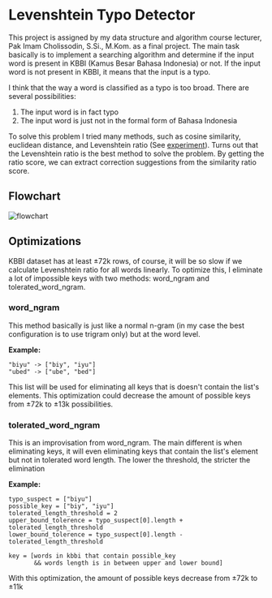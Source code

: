 # Levenshtein Typo Detector

This project is assigned by my data structure and algorithm course lecturer, Pak Imam Cholissodin, S.Si., M.Kom. as a final project.
The main task basically is to implement a searching algorithm and determine if the input word is present in KBBI (Kamus Besar Bahasa Indonesia) or not. If the input word is not present in KBBI, it means that the input is a typo.

I think that the way a word is classified as a typo is too broad. There are several possibilities:

1. The input word is in fact typo
2. The input word is just not in the formal form of Bahasa Indonesia

To solve this problem I tried many methods, such as cosine similarity, euclidean distance, and Levenshtein ratio (See
[experiment](https://github.com/SulthanAbiyyu/levenshtein-typo-detector/blob/master/notebooks/experiments.ipynb)). Turns out that the Levenshtein ratio is the best method to solve the problem. By getting the ratio score, we can extract correction suggestions from the similarity ratio score.

## Flowchart

![flowchart](https://i.imgur.com/hb1eMrx.png)

## Optimizations

KBBI dataset has at least ±72k rows, of course, it will be so slow if we calculate Levenshtein ratio for all words linearly. To optimize this, I eliminate a lot of impossible keys with two methods: word_ngram and tolerated_word_ngram.

### word_ngram

This method basically is just like a normal n-gram (in my case the best configuration is to use trigram only) but at the word level.

**Example:**

```plain
"biyu" -> ["biy", "iyu"]
"ubed" -> ["ube", "bed"]
```

This list will be used for eliminating all keys that is doesn't contain the list's elements. This optimization could decrease the amount of possible keys from ±72k to ±13k possibilities.

### tolerated_word_ngram

This is an improvisation from word_ngram. The main different is when eliminating keys, it will even eliminating keys that contain the list's element but not in tolerated word length. The lower the threshold, the stricter the elimination

**Example:**

```plain
typo_suspect = ["biyu"]
possible_key = ["biy", "iyu"]
tolerated_length_threshold = 2
upper_bound_tolerence = typo_suspect[0].length + tolerated_length_threshold
lower_bound_tolerence = typo_suspect[0].length - tolerated_length_threshold

key = [words in kbbi that contain possible_key
       && words length is in between upper and lower bound]
```

With this optimization, the amount of possible keys decrease from ±72k to ±11k
